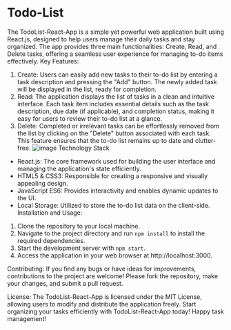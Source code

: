 # Todo-List
The TodoList-React-App is a simple yet powerful web application built using React.js, designed to help users manage their daily tasks and stay organized. The app provides three main functionalities: Create, Read, and Delete tasks, offering a seamless user experience for managing to-do items effectively.
Key Features:
1. Create: Users can easily add new tasks to their to-do list by entering a task description and pressing the "Add" button. The newly added task will be displayed in the list, ready for completion.
2. Read: The application displays the list of tasks in a clean and intuitive interface. Each task item includes essential details such as the task description, due date (if applicable), and completion status, making it easy for users to review their to-do list at a glance.
3. Delete: Completed or irrelevant tasks can be effortlessly removed from the list by clicking on the "Delete" button associated with each task. This feature ensures that the to-do list remains up to date and clutter-free.
![image](https://github.com/Atanu208/Todo-List/assets/56972986/4799e3b1-4476-49bb-9ef1-bec0be58a893)
Technology Stack
- React.js: The core framework used for building the user interface and managing the application's state efficiently.
- HTML5 & CSS3: Responsible for creating a responsive and visually appealing design.
- JavaScript ES6: Provides interactivity and enables dynamic updates to the UI.
- Local Storage: Utilized to store the to-do list data on the client-side.
Installation and Usage:
1. Clone the repository to your local machine.
2. Navigate to the project directory and run `npm install` to install the required dependencies.
3. Start the development server with `npm start`.
4. Access the application in your web browser at http://localhost:3000.

Contributing:
If you find any bugs or have ideas for improvements, contributions to the project are welcome! Please fork the repository, make your changes, and submit a pull request.

License:
The TodoList-React-App is licensed under the MIT License, allowing users to modify and distribute the application freely.
Start organizing your tasks efficiently with TodoList-React-App today! Happy task management!
